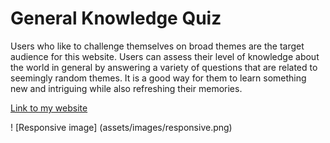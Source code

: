 # General Knowledge Quiz

Users who like to challenge themselves on broad themes are the target audience for this website. Users can assess their level of knowledge about the world in general by answering a variety of questions that are related to seemingly random themes. It is a good way for them to learn something new and intriguing while also refreshing their memories.

[Link to my website](https://dinakidane.github.io/js-quiz/)

! [Responsive image] (assets/images/responsive.png)